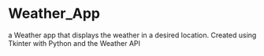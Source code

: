 # Weather_App
a Weather app that displays the weather in a desired location. Created using Tkinter with Python and the Weather API
